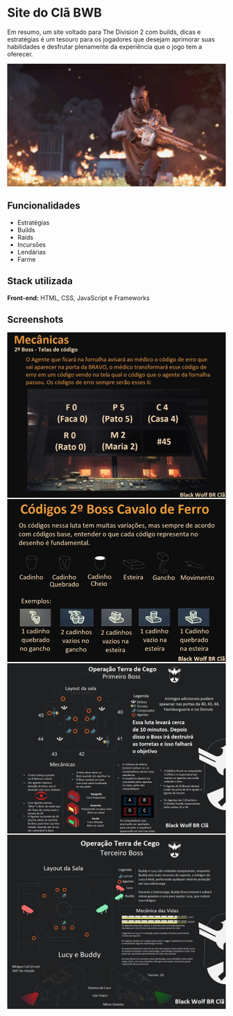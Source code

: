 
# Site do Clã BWB

Em resumo, um site voltado para The Division 2 com builds, dicas e estratégias é um tesouro para os jogadores que desejam aprimorar suas habilidades e desfrutar plenamente da experiência que o jogo tem a oferecer.


![Logo](https://github.com/wandsony/clabwb/blob/main/assets/img/Banner_04.jpg?raw=true)


## Funcionalidades

- Estratégias
- Builds
- Raids
- Incursões
- Lendárias
- Farme


## Stack utilizada

**Front-end:** HTML, CSS, JavaScript e Frameworks



## Screenshots

![App Screenshot](https://github.com/wandsony/clabwb/blob/main/assets/img/Opera%C3%A7%C3%A3o_cavalo_ferro-07.jpeg?raw=true)
![App Screenshot](https://github.com/wandsony/clabwb/blob/main/assets/img/Opera%C3%A7%C3%A3o_cavalo_ferro-08.jpeg?raw=true)
![App Screenshot](https://github.com/wandsony/clabwb/blob/main/assets/img/Opera%C3%A7%C3%A3o_terra_cego_00.jpeg?raw=true)
![App Screenshot](https://github.com/wandsony/clabwb/blob/main/assets/img/Opera%C3%A7%C3%A3o_terra_cego_02.jpeg?raw=true)

